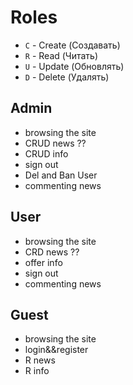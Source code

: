 # Roles

- `C` - Create (Создавать)
- `R` - Read (Читать)
- `U` - Update (Обновлять)
- `D` - Delete (Удалять)

## Admin
- browsing the site
- CRUD news ??
- CRUD info
- sign out
- Del and Ban User
- сommenting news

## User
- browsing the site
- CRD news ??
- offer info
- sign out
- сommenting news

## Guest
- browsing the site
- login&&register
- R news
- R info
